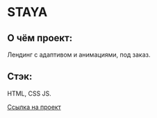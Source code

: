 # STAYA
## О чём проект:
Лендинг с адаптивом и анимациями, под заказ.

## Стэк: 
HTML, CSS JS.

[Ссылка на проект](https://denis-ostapenko.github.io/STAYA/)
